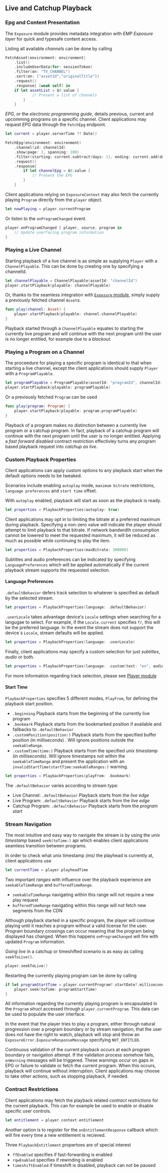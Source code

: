 ## Live and Catchup Playback

### Epg and Content Presentation
The `Exposure` module provides metadata integration with *EMP Exposure layer* for quick and typesafe content access.

Listing all available *channels* can be done by calling

```Swift
FetchAsset(environment: environment)
    .list()
    .includeUserData(for: sessionToken)
    .filter(on: "TV_CHANNEL")
    .sort(on: ["assetId","originalTitle"])
    .request()
    .response{ [weak self] in
    if let assetList = $0.value {
            // Present a list of channels
        }
    }
```

*EPG*, or the *electronic programming guide*, details previous, current and upcomming programs on a specific channel. Client applications may request *EPG* data through the `FetchEpg` endpoint.


```Swift
let current = player.serverTime ?? Date()

FetchEpg(environment: environment)
    .channel(id: channelId)
    .show(page: 1, spanning: 100)
    .filter(starting: current.subtract(days: 1), ending: current.add(days: 1) ?? current)
    .request()
    .response{
        if let channelEpg = $0.value {
            // Present the EPG
        }
    }
```

Client applications relying on `ExposureContext` may also fetch the currently playing `Program` directly from the `player` object.

```Swift
let nowPlaying = player.currentProgram
```

Or listen to the `onProgramChanged` event.

```Swift
player.onProgramChanged { player, source, program in
    // Update userfacing program information
}
```


### Playing a Live Channel
Starting playback of a live channel is as simple as supplying `Player` with a `ChannelPlayable`. This can be done by creating one by specifying a channelId.

```Swift
let channelPlayable = ChannelPlayable(assetId: "channelId")
player.startPlayback(playable: channelPlayable)
```

Or, thanks to the seamless integration with [`Exposure` module](https://github.com/EricssonBroadcastServices/iOSClientExposure/blob/master), simply supply a previously fetched channel `Asset`s.

```Swift
func play(channel: Asset) {
    player.startPlayback(playable: channel.channelPlayable)
}
```

Playback started through a `ChannelPlayable` equates to starting the currently live program and will continue with the next program until the user is no longer entitled, for example due to a *blackout*.


### Playing a Program on a Channel
The proceedure for playing a specific program is identical to that when starting a live channel, except the client applications should supply `Player` with a `ProgramPlayable`.

```Swift
let programPlayable = ProgramPlayable(assetId: "programId", channelId: "channelId")
player.startPlayback(playable: programPlayable)
```

Or a previously fetched `Program` can be used

```Swift
func play(program: Program) {
    player.startPlayback(playable: program.programPlayable)
}
```

Playback of a program makes no distinction between a currently live program or a catchup program. In fact, playback of a catchup program will continue with the next program until the user is no longer entitled. Applying a *fast forward disabled* contract restriction effectivley turns any program based playback request into *catchup as live*.


### Custom Playback Properties
Client applications can apply custom options to any playback start when the default options needs to be tweaked.

Scenarios include enabling `autoplay` mode, `maximum bitrate` restrictions, `language preferences` and `start time` offset.

With `autoplay` enabled, playback will start as soon as the playback is ready.

```Swift
let properties = PlaybackProperties(autoplay: true)
```

Client applications may opt in to limiting the bitrate at a preferred maximum during playback. Specifying a non-zero value will indicate the player should attempt to limit playback to that bitrate. If network bandwidth consumption cannot be lowered to meet the requested maximum, it will be reduced as much as possible while continuing to play the item.

```Swift
let properties = PlaybackProperties(maxBitrate: 300000)
```

Subtitles and audio preferences can be indicated by specifying `LanguagePreferences` which will be applied automatically if the current playback stream supports the requested selection.

#### Language Preferences

`.defaultBehavior` defers track selection to whatever is specified as default by the selected stream.

```Swift
let properties = PlaybackProperties(language: .defaultBehavior)
```

`.userLocale` takes advantage device's  `Locale` settings when searching for a langugae to select. For example, if the `Locale.current` specifies `fr`, this will be the preferred language. In the event the stream does not support the device´s `Locale`, stream defaults will be applied.

```Swift
let properties = PlaybackProperties(language: .userLocale)
```

Finally, client applications may specify a custom selection for just *subtitles*, *audio* or both.

```Swift
let properties = PlaybackProperties(language: .custom(text: "en", audio: nil))
```

For more information regarding track selection, please see [Player module](https://github.com/EricssonBroadcastServices/iOSClientPlayer/blob/master/Documentation/subtitles-and-multi-audio.md)

#### Start Time
`PlaybackProperties` specifies 5 different modes, `PlayFrom`, for defining the playback start position.

* `.beginning` Playback starts from the beginning of the currently live program
* `.bookmark` Playback starts from the bookmarked position if available and fallbacks to `.defaultBehavior`
* `.customPosition(position:)` Playback starts from the specified buffer position (in milliseconds) . Will ignore positions outside the `seekableRange`.
* `.customTime(time:)` Playback starts from the specified *unix timestamp* (in milliseconds). Will ignore timestamps not within the `seekableTimeRange` and present the application with an `invalidStartTime(startTime:seekableRanges:)` warning.

```Swift
let properties = PlaybackProperties(playFrom: .bookmark)
```

The `.defaultBehavior` varies according to stream type:

* Live Channel: `.defaultBehavior` Playback starts from the *live edge*
* Live Program: `.defaultBehavior` Playback starts from the *live edge*
* Catchup Program: `.defaultBehavior` Playback starts from the *program start*


### Stream Navigation
The most intuitive and easy way to navigate the stream is by using the *unix timestamp* based `seek(toTime:)` api which enables client applications seamless transition between programs.

In order to check what unix timestamp *(ms)* the playhead is currently at, client applications use

```Swift
let currentTime = player.playheadTime
```

Two important *ranges* with influence over the playback experience are `seekableTimeRange` and `bufferedTimeRange`.

* `seekableTimeRange` navigating within this range will not require a new play request
* `bufferedTimeRange` navigating within this range will not fetch new segments from the CDN

Although playback started in a specific program, the player will continue playing until it reaches a program without a valid license for the user. Program boundary crossings can occur meaning that the program being displayed has changed. When this happens `onProgramChanged` will fire with updated `Program` information.

*Going live* in a catchup or timeshifted scenario is as easy as calling `seekToLive()`.

```Swift
player.seekToLive()
```

Restarting the currently playing program can be done by calling

```Swift
if let programStartTime = player.currentProgram?.startDate?.millisecondsSince1970 {
    player.seek(toTime: programStartTime)
}
```

All information regarding the currently playing program is encapsulated in the `Program` *struct* accessed through `player.currentProgram`. This data can be used to populate the user interface.

In the event that the player tries to play a program, either through natural progression over a program boundary or by stream navigation, that the user does not have the right to watch, playback will stop and throw an `ExposureError.ExposureResponseMessage` specifying `NOT_ENTITLED`.

Continuous validation of the current playback occurs at each program boundary or navigation attempt. If the validation process somehow fails, `onWarning` messages will be triggered. These warnings occur on gaps in EPG or failure to validate or fetch the current program. When this occurs, playback will continue without interruption. Client applications may choose to take other actions, such as stopping playback, if needed.

### Contract Restrictions
Client applications may fetch the playback related *contract restrictions* for the current playback. This can for example be used to enable or disable specific user controls.

```Swift
let entitlement = player.context.entitlement
```

Another option is to register for the `onEntitlementResponse` callback which will fire every time a new entitlement is recieved.

Three `PlaybackEntitlement` propertoes are of special interest

* `ffEnabled` specifies if fast-forwarding is enabled
* `rqwEnabled` specifies if rewinding is enabled
* `timeshiftEnabled` if timeshift is disabled, playback can not be paused

